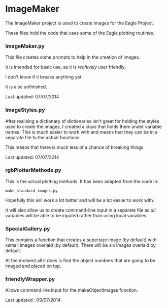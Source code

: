 ImageMaker
==========

The ImageMaker project is used to create images for the Eagle Project.

These files hold the code that uses some of the Eagle plotting routines.

### ImageMaker.py ###

This file creates some prompts to help in the creation of images.

It is intended for basic use, as it is *realtively* user friendly.

I don't know if it breaks anything yet.

It is also unfinished.

Last updated: 07/07/2014

### ImageStyles.py ###

After realising a dictionary of dictionaries isn't great for holding the
styles used to create the images, I created a class that holds them
under variable names. This is much easier to work with and means that they
can be in a separate file to the actual functions.

This means that there is much less of a chance of breaking things.

Last updated: 07/07/2014


### rgbPlotterMethods.py

This is the actual plotting methods. It has been adapted from the code in:

	make_standard_images.py

Hopefully this will work a lot better and will be a lot easier to work with.

It will also allow us to create command-line input in a separate file as
*all* variables will be able to be inputed rather than using local variables.


### SpecialGallery.py ###

This contains a function that creates a supersize image (by default) with
xsmall images overlaid (by default). There will be six images overlaid by
default.

At the moment all it does is find the object numbers that are going to be
imaged and placed on top.

### friendlyWrapper.py ###

Allows command line input for the makeObjectImages function.

Last updated : 09/07/2014
